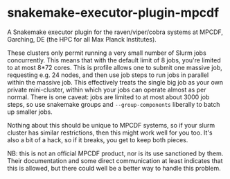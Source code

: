 # snakemake-executor-plugin-mpcdf

A Snakemake executor plugin for the raven/viper/cobra systems at MPCDF, Garching, DE (the HPC for all Max Planck Institutes).

These clusters only permit running a very small number of Slurm jobs concurrently. This means that with the default limit of 8 jobs, you're limited to at most 8*72 cores. This is profile allows one to submit one massive job, requesting e.g. 24 nodes, and then use job steps to run jobs in parallel within the massive job. This effectively treats the single big job as your own private mini-cluster, within which your jobs can operate almost as per normal. There is one caveat: jobs are limited to at most about 3000 job steps, so use snakemake groups and `--group-components` liberally to batch up smaller jobs.

Nothing about this should be unique to MPCDF systems, so if your slurm cluster has similar restrictions, then this might work well for you too. It's also a bit of a hack, so if it breaks, you get to keep both pieces.

NB: this is not an official MPCDF product, nor is its use sanctioned by them. Their documentation and some direct communication at least indicates that this is allowed, but there could well be a better way to handle this problem.
